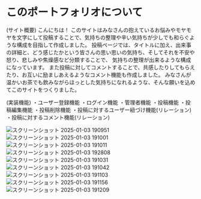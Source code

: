 # このポートフォリオについて
(サイト概要)
こんにちは！
このサイトはみなさんの抱えているお悩みやモヤモヤを文字にして投稿することで、気持ちの整理や辛い気持ちが少しでも和らぐような構成を目指して作成しました。
投稿ページでは、タイトルに加え、出来事の詳細と、どう感じたかという皆さんの思い思いの気持ち、そしてそれを不安や怒り、悲しみや焦燥感など分類することで、
気持ちの整理が出来るような構成になっています。
また投稿に対してコメントすることで、共感したりしてもらえたり、お互いに励ましあえるようなコメント機能も作成しました。
みなさんが温かいお茶でも飲みながらほっとした気持ちになれるような、そんな願いを込めてこのサイトをつくりました。

(実装機能)
・ユーザー登録機能
・ログイン機能
・管理者機能
・投稿機能
・投稿編集機能
・投稿削除機能
・投稿に対するユーザー紐づけ機能(リレーション)
・投稿に対するコメント機能(リレーション)

![スクリーンショット 2025-01-03 190951](https://github.com/user-attachments/assets/b5e0221d-bdcc-471d-87b4-c74cf42954ae)
![スクリーンショット 2025-01-03 191001](https://github.com/user-attachments/assets/9324d993-a3d7-457b-a7fa-52218ffb24b5)
![スクリーンショット 2025-01-03 191011](https://github.com/user-attachments/assets/0765b1c7-d31f-442f-b9d5-8c91315bd678)
![スクリーンショット 2025-01-03 192808](https://github.com/user-attachments/assets/bd017a5c-bbed-43f7-8632-0655a7bd40e9)
![スクリーンショット 2025-01-03 191031](https://github.com/user-attachments/assets/94c961d4-b51e-40f3-aa6c-8e5a1f58eae4)
![スクリーンショット 2025-01-03 191042](https://github.com/user-attachments/assets/aaa1504c-173f-475a-8cb5-f5f4f345cd6e)
![スクリーンショット 2025-01-03 191103](https://github.com/user-attachments/assets/154a869a-7b1d-454b-8e6a-0efa574bf348)
![スクリーンショット 2025-01-03 191156](https://github.com/user-attachments/assets/f83c1cae-dc1f-4a10-b188-05af52768fe8)
![スクリーンショット 2025-01-03 191209](https://github.com/user-attachments/assets/5303687f-2a25-4e29-8055-73dcce4286a8)

